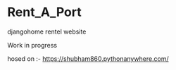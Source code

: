 # Rent_A_Port
djangohome rentel website

Work in progress 

hosed on :- https://shubham860.pythonanywhere.com/
